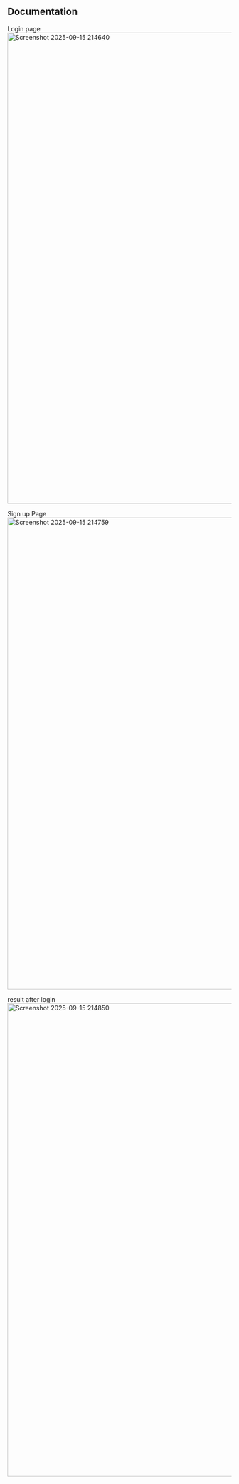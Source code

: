 ## Documentation ##

Login page
<img width="1139" height="1060" alt="Screenshot 2025-09-15 214640" src="https://github.com/user-attachments/assets/30e58927-0ca0-4a23-a119-ae0149a1c06c" />

Sign up Page
<img width="1139" height="1062" alt="Screenshot 2025-09-15 214759" src="https://github.com/user-attachments/assets/c57683b4-e611-468e-8aa0-c207b3bc8eb0" />

result after login
<img width="1144" height="1065" alt="Screenshot 2025-09-15 214850" src="https://github.com/user-attachments/assets/b1cf1dab-eca4-4bb3-a078-7aa7a3e338f6" />
